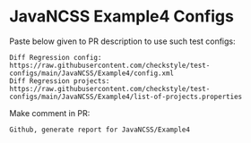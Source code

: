 # JavaNCSS Example4 Configs
Paste below given to PR description to use such test configs:
```
Diff Regression config: https://raw.githubusercontent.com/checkstyle/test-configs/main/JavaNCSS/Example4/config.xml
Diff Regression projects: https://raw.githubusercontent.com/checkstyle/test-configs/main/JavaNCSS/Example4/list-of-projects.properties
```
Make comment in PR:
```
Github, generate report for JavaNCSS/Example4
```
